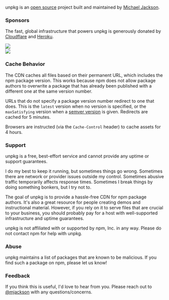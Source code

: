 unpkg is an [open source](https://github.com/unpkg) project built and maintained by [Michael Jackson](https://twitter.com/mjackson).

### Sponsors

The fast, global infrastructure that powers unpkg is generously donated by [Cloudflare](https://www.cloudflare.com) and [Heroku](https://www.heroku.com).

<div class="about-logos">
  <div class="about-logo">
    <a href="https://www.cloudflare.com"><img src="./CloudflareLogo.png"></a>
  </div>
  <div class="about-logo">
    <a href="https://www.heroku.com"><img src="./HerokuLogo.png"></a>
  </div>
</div>

### Cache Behavior

The CDN caches all files based on their permanent URL, which includes the npm package version. This works because npm does not allow package authors to overwrite a package that has already been published with a different one at the same version number.

URLs that do not specify a package version number redirect to one that does. This is the `latest` version when no version is specified, or the `maxSatisfying` version when a [semver version](https://github.com/npm/node-semver) is given. Redirects are cached for 5 minutes.

Browsers are instructed (via the `Cache-Control` header) to cache assets for 4 hours.

### Support

unpkg is a free, best-effort service and cannot provide any uptime or support guarantees.

I do my best to keep it running, but sometimes things go wrong. Sometimes there are network or provider issues outside my control. Sometimes abusive traffic temporarily affects response times. Sometimes I break things by doing something bonkers, but I try not to.

The goal of unpkg is to provide a hassle-free CDN for npm package authors. It's also a great resource for people creating demos and instructional material. However, if you rely on it to serve files that are crucial to your business, you should probably pay for a host with well-supported infrastructure and uptime guarantees.

unpkg is not affiliated with or supported by npm, Inc. in any way. Please do not contact npm for help with unpkg.

### Abuse

unpkg maintains a list of packages that are known to be malicious. If you find such a package on npm, please let us know!

### Feedback

If you think this is useful, I'd love to hear from you. Please reach out to [@mjackson](https://twitter.com/mjackson) with any questions/concerns.
